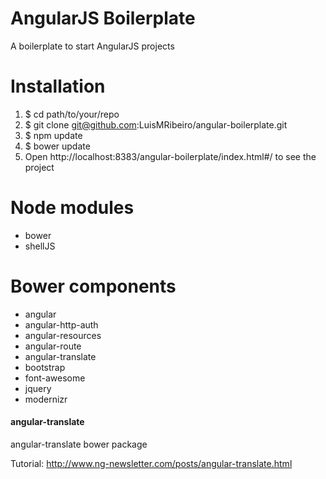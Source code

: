 AngularJS Boilerplate
====================

A boilerplate to start AngularJS projects

# Installation

1. $ cd path/to/your/repo
2. $ git clone git@github.com:LuisMRibeiro/angular-boilerplate.git
3. $ npm update
4. $ bower update
5. Open http://localhost:8383/angular-boilerplate/index.html#/ to see the project

# Node modules

* bower
* shellJS


# Bower components

* angular 
* angular-http-auth
* angular-resources
* angular-route
* angular-translate
* bootstrap
* font-awesome
* jquery
* modernizr


#### angular-translate

angular-translate bower package

Tutorial: http://www.ng-newsletter.com/posts/angular-translate.html

